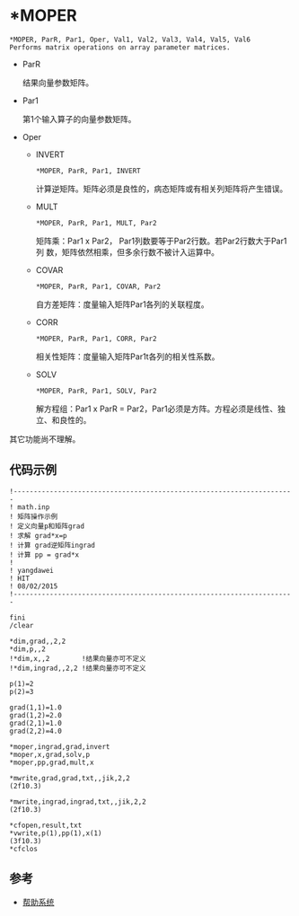 # *MOPER

```
*MOPER, ParR, Par1, Oper, Val1, Val2, Val3, Val4, Val5, Val6
Performs matrix operations on array parameter matrices.
```

- ParR

    结果向量参数矩阵。
    
- Par1

    第1个输入算子的向量参数矩阵。
    
- Oper

  + INVERT
  
      `*MOPER, ParR, Par1, INVERT`
      
      计算逆矩阵。矩阵必须是良性的，病态矩阵或有相关列矩阵将产生错误。
        
  + MULT
  
      `*MOPER, ParR, Par1, MULT, Par2`
      
      矩阵乘：Par1 x Par2， Par1列数要等于Par2行数。若Par2行数大于Par1列
      数，矩阵依然相乘，但多余行数不被计入运算中。
      
  + COVAR
   
       `*MOPER, ParR, Par1, COVAR, Par2`
       
       自方差矩阵：度量输入矩阵Par1各列的关联程度。
       
  + CORR
  
       `*MOPER, ParR, Par1, CORR, Par2`
       
       相关性矩阵：度量输入矩阵Par1t各列的相关性系数。
       
  + SOLV

       `*MOPER, ParR, Par1, SOLV, Par2`
       
       解方程组：Par1 x ParR = Par2，Par1必须是方阵。方程必须是线性、独
       立、和良性的。
       

其它功能尚不理解。

## 代码示例

```
!----------------------------------------------------------------------
! math.inp
! 矩阵操作示例
! 定义向量p和矩阵grad
! 求解 grad*x=p
! 计算 grad逆矩阵ingrad
! 计算 pp = grad*x
!
! yangdawei
! HIT
! 08/02/2015
!----------------------------------------------------------------------

fini
/clear

*dim,grad,,2,2
*dim,p,,2
!*dim,x,,2        !结果向量亦可不定义
!*dim,ingrad,,2,2 !结果向量亦可不定义

p(1)=2
p(2)=3

grad(1,1)=1.0
grad(1,2)=2.0
grad(2,1)=1.0
grad(2,2)=4.0

*moper,ingrad,grad,invert
*moper,x,grad,solv,p
*moper,pp,grad,mult,x

*mwrite,grad,grad,txt,,jik,2,2
(2f10.3)

*mwrite,ingrad,ingrad,txt,,jik,2,2
(2f10.3)

*cfopen,result,txt
*vwrite,p(1),pp(1),x(1)
(3f10.3)
*cfclos

```

## 参考

- [帮助系统](http://www.mm.bme.hu/~gyebro/files/ans_help_v182/ans_cmd/Hlp_C_MOPER.html)
   
  
    
    
